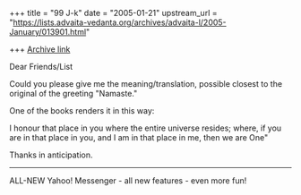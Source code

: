 +++
title = "99 J-k"
date = "2005-01-21"
upstream_url = "https://lists.advaita-vedanta.org/archives/advaita-l/2005-January/013901.html"

+++
[Archive link](https://lists.advaita-vedanta.org/archives/advaita-l/2005-January/013901.html)


Dear Friends/List

Could you please give me the meaning/translation, possible closest to the original of the greeting "Namaste."

One of the books renders it in this way:

I honour that place in you where the entire universe resides; where, if you are in that place in you, and I am in that place in me, then we are One"

Thanks in anticipation.




---------------------------------
 ALL-NEW Yahoo! Messenger - all new features - even more fun!  

